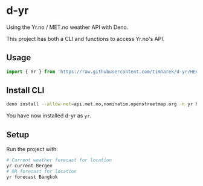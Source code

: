 # d-yr

Using the Yr.no / MET.no weather API with Deno.

This project has both a CLI and functions to access Yr.no's API.

## Usage

```js
import { Yr } from 'https://raw.githubusercontent.com/timharek/d-yr/HEAD/mod.ts';
```

## Install CLI

```sh
deno install --allow-net=api.met.no,nominatim.openstreetmap.org -n yr https://raw.githubusercontent.com/timharek/d-yr/HEAD/cli.ts
```

You have now installed d-yr as `yr`.

## Setup

Run the project with:

```sh
# Current weather forecast for location
yr current Bergen
# OR forecast for location
yr forecast Bangkok
```
